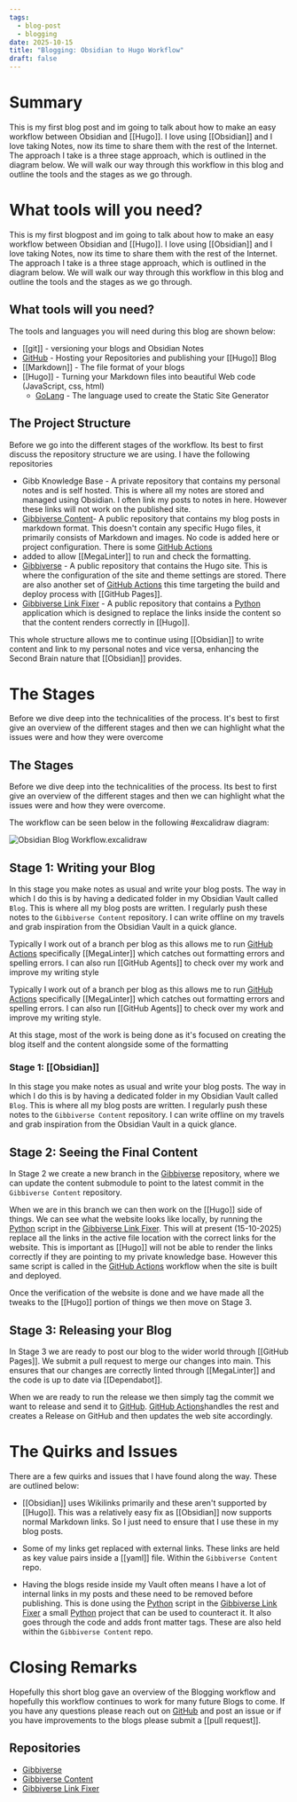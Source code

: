 ```yaml
---
tags:
  - blog-post
  - blogging
date: 2025-10-15
title: "Blogging: Obsidian to Hugo Workflow"
draft: false
---
```

# Summary

This is my first blog post and im going to talk about how to make an easy workflow between Obsidian and [[Hugo]]. I love using [[Obsidian]] and I love taking Notes, now its time to share them with the rest of the Internet. The approach I take is a three stage approach, which is outlined in the diagram below. We will walk our way through this workflow in this blog and outline the tools and the stages as we go through.

# What tools will you need?

This is my first blogpost and im going to talk about how to make an easy workflow between Obsidian and [[Hugo]]. I love using [[Obsidian]] and I love taking Notes, now its time to share them with the rest of the Internet. The approach I take is a three stage approach, which is outlined in the diagram below. We will walk our way through this workflow in this blog and outline the tools and the stages as we go through.

## What tools will you need?

The tools and languages you will need during this blog are shown below:

- [[git]] - versioning your blogs and Obsidian Notes
- [GitHub](https://github.com/ScottGibb) - Hosting your Repositories and publishing your [[Hugo]] Blog
- [[Markdown]] - The file format of your blogs
- [[Hugo]] - Turning your Markdown files into beautiful Web code (JavaScript, css, html)
  - [GoLang](../../../Resources/Languages/GoLang.md) - The language used to create the Static Site Generator

## The Project Structure

Before we go into the different stages of the workflow. Its best to first discuss the repository structure we are using. I have the following repositories

- Gibb Knowledge Base - A private repository that contains my personal notes and is self hosted. This is where all my notes are stored and managed using Obsidian. I often link my posts to notes in here. However these links will not work on the published site.
- [Gibbiverse Content](https://github.com/ScottGibb/blog-posts)- A public repository that contains my blog posts in markdown format. This doesn't contain any specific Hugo files, it primarily consists of Markdown and images. No code is added here or project configuration. There is some [GitHub Actions](../../../Resources/Version%20Control/GitHub/GitHub%20Actions.md)
- added to allow [[MegaLinter]] to run and check the formatting.
- [Gibbiverse](https://github.com/ScottGibb/Gibbiverse) - A public repository that contains the Hugo site. This is where the configuration of the site and theme settings are stored. There are also another set of [GitHub Actions](../../../Resources/Version%20Control/GitHub/GitHub%20Actions.md) this time targeting the build and deploy process with [[GitHub Pages]].
- [Gibbiverse Link Fixer](https://github.com/ScottGibb/Gibbiverse) - A public repository that contains a [Python](../../../Resources/Languages/Python.md) application which is designed to replace the links inside the content so that the content renders correctly in [[Hugo]].

This whole structure allows me to continue using [[Obsidian]] to write content and link to my personal notes and vice versa, enhancing the Second Brain nature that [[Obsidian]] provides.

# The Stages

Before we dive deep into the technicalities of the process. It's best to first give an overview of the different stages and then we can highlight what the issues were and how they were overcome

## The Stages

Before we dive deep into the technicalities of the process. Its best to first give an overview of the different stages and then we can highlight what the issues were and how they were overcome.

The workflow can be seen below in the following #excalidraw diagram:

![Obsidian Blog Workflow.excalidraw](Obsidian%20Blog%20Workflow.excalidraw.svg)

## Stage 1: Writing your Blog

In this stage you make notes as usual and write your blog posts. The way in which I do this is by having a dedicated folder in my Obsidian Vault called `Blog`. This is where all my blog posts are written. I regularly push these notes to the `Gibbiverse Content` repository. I can write offline on my travels and grab inspiration from the Obsidian Vault in a quick glance.

Typically I work out of a branch per blog as this allows me to run [GitHub Actions](../../../Resources/Version%20Control/GitHub/GitHub%20Actions.md) specifically [[MegaLinter]] which catches out formatting errors and spelling errors. I can also run  [[GitHub Agents]] to check over my work and improve my writing style

Typically I work out of a branch per blog as this allows me to run [GitHub Actions](../../../Resources/Version%20Control/GitHub/GitHub%20Actions.md) specifically [[MegaLinter]] which catches out formatting errors and spelling errors. I can also run  [[GitHub Agents]] to check over my work and improve my writing style.

At this stage, most of the work is being done as it's focused on creating the blog itself and the content alongside some of the formatting

### Stage 1: [[Obsidian]]

In this stage you make notes as usual and write your blog posts. The way in which I do this is by having a dedicated folder in my Obsidian Vault called `Blog`. This is where all my blog posts are written. I regularly push these notes to the `Gibbiverse Content` repository. I can write offline on my travels and grab inspiration from the Obsidian Vault in a quick glance.

## Stage 2: Seeing the Final Content

In Stage 2 we create a new branch in the [Gibbiverse](https://github.com/ScottGibb/Gibbiverse) repository, where we can update the content submodule to point to the latest commit in the `Gibbiverse Content` repository.

When we are in this branch we can then work on the [[Hugo]] side of things. We can see what the website looks like locally, by running the [Python](../../../Resources/Languages/Python.md) script in the [Gibbiverse Link Fixer](https://github.com/ScottGibb/Gibbiverse-Link-Fixer). This will at present (15-10-2025) replace all the links in the active file location with the correct links for the website. This is important as [[Hugo]] will not be able to render the links correctly if they are pointing to my private knowledge base. However this same script is called in the [GitHub Actions](../../../Resources/Version%20Control/GitHub/GitHub%20Actions.md) workflow when the site is built and deployed.

Once the verification of the website is done and we have made all the tweaks to the [[Hugo]] portion of things we then move on Stage 3.

## Stage 3: Releasing your Blog

In Stage 3 we are ready to post our blog to the wider world through [[GitHub Pages]].  We submit a pull request to merge our changes into main. This ensures that our changes are correctly linted through [[MegaLinter]] and the code is up to date via [[Dependabot]].

When we are ready to run the release we then simply tag the commit we want to release and send it to [GitHub](../../../Resources/Version%20Control/GitHub/GitHub.md). [GitHub Actions](../../../Resources/Version%20Control/GitHub/GitHub%20Actions.md)handles the rest and creates a Release on GitHub and then updates the web site accordingly.

# The Quirks and Issues

There are a few quirks and issues that I have found along the way. These are outlined below:

- [[Obsidian]] uses Wikilinks primarily and these aren't supported by [[Hugo]]. This was a relatively easy fix as [[Obsidian]] now supports normal Markdown links. So I just need to ensure that I use these in my blog posts.

- Some of my links get replaced with external links. These links are held as key value pairs inside a [[yaml]] file. Within the `Gibbiverse Content` repo.

- Having the blogs reside inside my Vault often means I have a lot of internal links in my posts and these need to be removed before publishing. This is done using the [Python](../../../Resources/Languages/Python.md) script in the [Gibbiverse Link Fixer](https://github.com/ScottGibb/Gibbiverse-Link-Fixer) a small [Python](../../../Resources/Languages/Python.md) project that can be used to counteract it. It also goes through the code and adds front matter tags. These are also held within the `Gibbiverse Content` repo.

# Closing Remarks

Hopefully this short blog gave an overview of the Blogging workflow and hopefully this workflow continues to work for many future Blogs to come. If you have any questions please reach out on [GitHub](../../../Resources/Version%20Control/GitHub/GitHub.md) and post an issue or if you have improvements to the blogs please submit a [[pull request]].

## Repositories

- [Gibbiverse](https://github.com/ScottGibb/Gibbiverse)
- [Gibbiverse Content](https://github.com/ScottGibb/Gibbiverse-Content)
- [Gibbiverse Link Fixer](https://github.com/ScottGibb/Gibbiverse-Link-Fixer)
